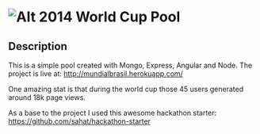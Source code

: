 ![Alt](http://blog.socialnat.com/wp-content/uploads/2014/06/logomundialfifa2014.jpg)
2014 World Cup Pool
=================

Description
-----------------

This is a simple pool created with Mongo, Express, Angular and Node. The project is live at: http://mundialbrasil.herokuapp.com/

One amazing stat is that during the world cup those 45 users generated around 18k page views.

As a base to the project I used this awesome hackathon starter: https://github.com/sahat/hackathon-starter
